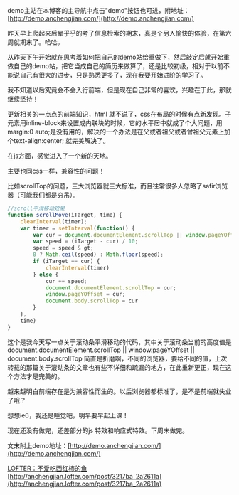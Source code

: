 demo主站在本博客的主导航中点击"demo"按钮也可进，附地址：[http://demo.anchengjian.com/](http://demo.anchengjian.com/)

昨天早上爬起来后晕乎乎的考了信息检索的期末，真是个另人愉快的体验，在第六周就期末了。哈哈。

从昨天下午开始就在思考着如何把自己的demo站给重做下，然后敲定后就开始重做自己的demo站，把它当成自己的简历来做算了，还是比较初级，相对于以前不能说自己有很大的进步，只是熟悉更多了，现在我要开始进阶的学习了。

我不知道以后究竟会不会入行前端，但是现在自己非常的喜欢，兴趣在于此，那就继续坚持！

更新相关的一点点的前端知识，html 就不说了，css在布局的时候有点新发现。子元素用inline-block来设置成内联块的时候，它的水平居中就成了个大问题，用margin:0 auto;是没有用的，解决的一个办法是在父或者祖父或者曾祖父元素上加个text-align:center; 就完美解决了。

在js方面，感觉进入了一个新的天地。

主要也同css一样，兼容性的问题！

比如scrollTop的问题，三大浏览器就三大标准，而且往常很多人忽略了safir浏览器（可能我们都是穷吊）。

``` JavaScript
//scroll平滑移动效果
function scrollMove(iTarget, time) {
    clearInterval(timer);
    var timer = setInterval(function() {
        var cur = document.documentElement.scrollTop || window.pageYOffset || document.body.scrollTop;
        var speed = (iTarget - cur) / 10;
        speed = speed & gt;
        0 ? Math.ceil(speed) : Math.floor(speed);
        if (iTarget == cur) {
            clearInterval(timer)
        } else {
            cur += speed;
            document.documentElement.scrollTop = cur;
            window.pageYOffset = cur;
            document.body.scrollTop = cur
        }
    },
    time)
}
```

这个是我今天写一点关于滚动条平滑移动的代码，其中关于滚动条当前的高度值是document.documentElement.scrollTop || window.pageYOffset || document.body.scrollTop 简直是折磨啊，不同的浏览器，要给不同的值，上次转载的那篇关于滚动条的文章也有些不详细和疏漏的地方，在此重新更正，现在这个方法才是完美的。

越来越明白前端存在是为兼容性而生的。以后浏览器都标准了，是不是前端就失业了哦？

想想ie6，我还是睡觉吧，明早要早起上课！

现在还没有做完，还差部分的js 特效和响应式特效。下周末做完。

文末附上demo地址：[http://demo.anchengjian.com/](http://demo.anchengjian.com/)

[LOFTER：不爱吃西红柿的鱼](http://anchengjian.lofter.com)   [http://anchengjian.lofter.com/post/3217ba_2a2611a](http://anchengjian.lofter.com/post/3217ba_2a2611a)